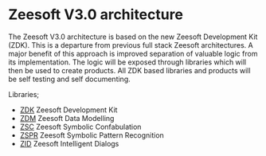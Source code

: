 Zeesoft V3.0 architecture
=========================
The Zeesoft V3.0 architecture is based on the new Zeesoft Development Kit (ZDK).
This is a departure from previous full stack Zeesoft architectures.
A major benefit of this approach is improved separation of valuable logic from its implementation.
The logic will be exposed through libraries which will then be used to create products.
All ZDK based libraries and products will be self testing and self documenting.

Libraries;
 * [ZDK](https://github.com/DyzLecticus/Zeesoft/blob/master/V3.0/ZDK/) Zeesoft Development Kit
 * [ZDM](https://github.com/DyzLecticus/Zeesoft/blob/master/V3.0/ZDM/) Zeesoft Data Modelling
 * [ZSC](https://github.com/DyzLecticus/Zeesoft/blob/master/V3.0/ZSC/) Zeesoft Symbolic Confabulation
 * [ZSPR](https://github.com/DyzLecticus/Zeesoft/blob/master/V3.0/ZSPR/) Zeesoft Symbolic Pattern Recognition
 * [ZID](https://github.com/DyzLecticus/Zeesoft/blob/master/V3.0/ZID/) Zeesoft Intelligent Dialogs
